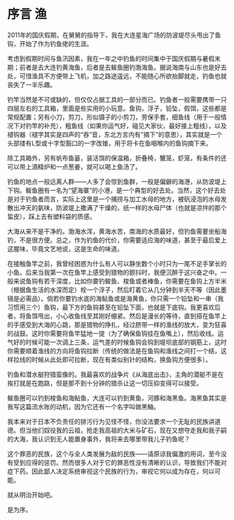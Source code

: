 # 序言 渔

2011年的国庆假期，在舅舅的指导下，我在大连星海广场的防波堤尽头甩出了鱼钩，开始了作为钓鱼佬的生涯。



考虑到假期时间与鱼汛因素，我在一年之中钓鱼的时间集中于国庆假期与暑假末期；前者是去大连钓黄海鱼，后者是去鲅鱼圈钓渤海鱼。据说海南与山东也是好去处，可惜渔具不方便带上飞机，加之路途遥远，不能随心所欲抬脚就走，钓鱼也就丧失了一半乐趣。



钓竿当然是不可或缺的，但仅仅占据工具的一部分而已。钓鱼者一般需要携带一只四层左右的工具箱，里面是些实用的小玩意。鱼钩，浮子，铅坠，假饵，这些都是常规配置；另有小刀，剪刀，形似镊子的小剪刀，劳保手套，细鱼线（用于一般情况下对钓竿的补充），粗鱼线（如果你运气好，碰见大家伙，最好接上粗线），以及褪钩器（褪字其实是四声的“吞”音，东北方言内有“摘下”的意思），其实就是一个头部镂有L型或十字型豁口的一字改锥，用于将卡在鱼咽喉内的鱼钩摘下来。



除工具箱外，另有帆布鱼篓，装活饵的保温箱，折叠椅，蟹笼，虾笼，有条件的还可以带上酒精炉和一点葱姜，就可以喝上鱼汤了。



钓鱼的地点一般远离人群——人多了会惊到鱼群，一般是偏僻的海港，从防波堤上下钩。鲅鱼圈有一名为“望海寨”的小港，是一个典型的好去处。当然，这个好去处是对于钓鱼者而言，实际上这里是一个捕捞与加工水母的地方，被矾浸泡的水母发散出冲天的氨味，防波堤上撒满了干燥的，纸一样的水母尸体（也就是凉拌的那个蜇皮），踩上去有塑料袋的质感。



大海从来不是干净的。渤海水浑，黄海水苦，南海的水质最好，但钓鱼需要坐船海钓，不是很方便。总之，作为钓鱼的代价，你需要适应海的味道，甚至于最后爱上这腥味，毕竟文艺地说，这是生命的味道。



在接触鱼竿之前，我曾经困惑为什么有人可以静坐数个小时只为一尾不足手掌长的小鱼。后来当我第一次在鱼竿上感受到猎物的颤抖时，我便沉醉于这兴奋之中。一般来说鱼钩有若干深度，比如你要钓鲅鱼、梭鱼或者棒鱼，你需要在鱼钩上方半米（根据鱼生活的水深而定）栓一个浮子，然后盯着它从几分钟到半天不等（因此墨镜是必需品）。倘若你要钓水底的海鲇鱼或是海黄鱼，你只需一个铅坠和一串（我习惯用三个）鱼钩，最下方的鱼钩甚至在铅坠下面，也就是下底钩。我更喜欢后者，将鱼饵甩出，小心收鱼线至其刚好绷紧。然后是漫长的等待，直到搭在鱼竿上的手感受到大海的心跳，那是猎物的挣扎，经过脐带一样的渔线的放大，变为狂喜的战鼓。这时你需要将鱼竿猛地一提（为了确保鱼钩挂在鱼嘴上），然后收线。运气好的时候可能一次调上三条，运气差的时候鱼钩会钩到堤坝底部的钢筋上，这时你需要顺着渔线的方向将鱼钩拉断（传统的做法是在鱼钩和渔线之间打一个结，这样拉线的时候从此处即可拉断，现在有类似别针的结构，换鱼钩方便很多）。



钓鱼和潜水艇狩猎蛮像的。我最喜欢的战争片《从海底出击》，主角的潜艇不是在挨打就是在跑路，但是那不到十分钟的猎杀让这一切压抑变得可以接受。



鲅鱼圈可以钓到梭鱼和海鲇鱼，大连可以钓到黄鱼，河豚和海黑鱼。海黑鱼其实是我写这篇流水账的动机，因为它还有一个名字叫做黑鲉。



我本来对于日本不负责任的排污行为见怪不怪，你没法要求一个无耻的民族讲道德。但当他们奴役我的云祖，抢走我高祖的大米与矿石，现在又想夺走我和我子嗣的大海，我认识到无人能置身事外，我将来去哪里带我儿子钓鱼呢？



这个罪恶的民族，这个与全人类发展为敌的民族——请原谅我偏激的用词，至今没有受到应得的惩罚。然而很多人对于它的罪恶性没有清晰的认识，导致我们不能对症下药。因此鄙人决定系统审视这个民族的行为，审视它何以成为存在，何以可能。



就从明治开始吧。



是为序。